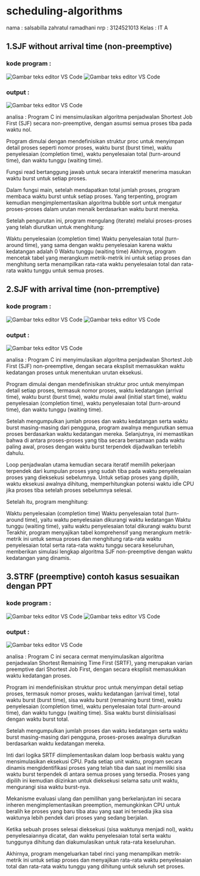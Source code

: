 # scheduling-algorithms

nama : salsabilla zahratul ramadhani
nrp : 3124521013
Kelas : IT A

## 1.SJF without arrival time (non-preemptive)

### kode program :
![Gambar teks editor VS Code](jsf1.jpg)
![Gambar teks editor VS Code](sjf11.jpg)

### output :
![Gambar teks editor VS Code](output1.jpg)

analisa : Program C ini mensimulasikan algoritma penjadwalan Shortest Job First (SJF) secara non-preemptive, dengan asumsi semua proses tiba pada waktu nol.

Program dimulai dengan mendefinisikan struktur proc untuk menyimpan detail proses seperti nomor proses, waktu burst (burst time), waktu penyelesaian (completion time), waktu penyelesaian total (turn-around time), dan waktu tunggu (waiting time).

Fungsi read bertanggung jawab untuk secara interaktif menerima masukan waktu burst untuk setiap proses.

Dalam fungsi main, setelah mendapatkan total jumlah proses, program membaca waktu burst untuk setiap proses. Yang terpenting, program kemudian mengimplementasikan algoritma bubble sort untuk mengatur proses-proses dalam urutan menaik berdasarkan waktu burst mereka.

Setelah pengurutan ini, program mengulang (iterate) melalui proses-proses yang telah diurutkan untuk menghitung:

Waktu penyelesaian (completion time)
Waktu penyelesaian total (turn-around time), yang sama dengan waktu penyelesaian karena waktu kedatangan adalah 0
Waktu tunggu (waiting time)
Akhirnya, program mencetak tabel yang merangkum metrik-metrik ini untuk setiap proses dan menghitung serta menampilkan rata-rata waktu penyelesaian total dan rata-rata waktu tunggu untuk semua proses.

## 2.SJF with arrival time (non-prremptive)

### kode program :
![Gambar teks editor VS Code](sjf1.jpg)
![Gambar teks editor VS Code](sjf2.jpg)

### output :
![Gambar teks editor VS Code](output2.jpg)

analisa : Program C ini menyimulasikan algoritma penjadwalan Shortest Job First (SJF) non-preemptive, dengan secara eksplisit memasukkan waktu kedatangan proses untuk menentukan urutan eksekusi.

Program dimulai dengan mendefinisikan struktur proc untuk menyimpan detail setiap proses, termasuk nomor proses, waktu kedatangan (arrival time), waktu burst (burst time), waktu mulai awal (initial start time), waktu penyelesaian (completion time), waktu penyelesaian total (turn-around time), dan waktu tunggu (waiting time).

Setelah mengumpulkan jumlah proses dan waktu kedatangan serta waktu burst masing-masing dari pengguna, program awalnya mengurutkan semua proses berdasarkan waktu kedatangan mereka. Selanjutnya, ini memastikan bahwa di antara proses-proses yang tiba secara bersamaan pada waktu paling awal, proses dengan waktu burst terpendek dijadwalkan terlebih dahulu.

Loop penjadwalan utama kemudian secara iteratif memilih pekerjaan terpendek dari kumpulan proses yang sudah tiba pada waktu penyelesaian proses yang dieksekusi sebelumnya. Untuk setiap proses yang dipilih, waktu eksekusi awalnya dihitung, memperhitungkan potensi waktu idle CPU jika proses tiba setelah proses sebelumnya selesai.

Setelah itu, program menghitung:

Waktu penyelesaian (completion time)
Waktu penyelesaian total (turn-around time), yaitu waktu penyelesaian dikurangi waktu kedatangan
Waktu tunggu (waiting time), yaitu waktu penyelesaian total dikurangi waktu burst
Terakhir, program menyajikan tabel komprehensif yang merangkum metrik-metrik ini untuk semua proses dan menghitung rata-rata waktu penyelesaian total serta rata-rata waktu tunggu secara keseluruhan, memberikan simulasi lengkap algoritma SJF non-preemptive dengan waktu kedatangan yang dinamis.

## 3.STRF (preemptive) contoh kasus sesuaikan dengan PPT

### kode program :
![Gambar teks editor VS Code](srtf1.jpg)
![Gambar teks editor VS Code](srtf2.jpg)

### output :
![Gambar teks editor VS Code](output3.jpg)

analisa : Program C ini secara cermat menyimulasikan algoritma penjadwalan Shortest Remaining Time First (SRTF), yang merupakan varian preemptive dari Shortest Job First, dengan secara eksplisit memasukkan waktu kedatangan proses.

Program ini mendefinisikan struktur proc untuk menyimpan detail setiap proses, termasuk nomor proses, waktu kedatangan (arrival time), total waktu burst (burst time), sisa waktu burst (remaining burst time), waktu penyelesaian (completion time), waktu penyelesaian total (turn-around time), dan waktu tunggu (waiting time). Sisa waktu burst diinisialisasi dengan waktu burst total.

Setelah mengumpulkan jumlah proses dan waktu kedatangan serta waktu burst masing-masing dari pengguna, proses-proses awalnya diurutkan berdasarkan waktu kedatangan mereka.

Inti dari logika SRTF diimplementasikan dalam loop berbasis waktu yang mensimulasikan eksekusi CPU. Pada setiap unit waktu, program secara dinamis mengidentifikasi proses yang telah tiba dan saat ini memiliki sisa waktu burst terpendek di antara semua proses yang tersedia. Proses yang dipilih ini kemudian diizinkan untuk dieksekusi selama satu unit waktu, mengurangi sisa waktu burst-nya.

Mekanisme evaluasi ulang dan pemilihan yang berkelanjutan ini secara inheren mengimplementasikan preemption, memungkinkan CPU untuk beralih ke proses yang baru tiba atau yang saat ini tersedia jika sisa waktunya lebih pendek dari proses yang sedang berjalan.

Ketika sebuah proses selesai dieksekusi (sisa waktunya menjadi nol), waktu penyelesaiannya dicatat, dan waktu penyelesaian total serta waktu tunggunya dihitung dan diakumulasikan untuk rata-rata keseluruhan.

Akhirnya, program mengeluarkan tabel rinci yang menampilkan metrik-metrik ini untuk setiap proses dan menyajikan rata-rata waktu penyelesaian total dan rata-rata waktu tunggu yang dihitung untuk seluruh set proses.



